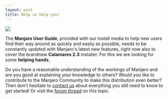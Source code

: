 ```yaml
---
layout: post
title: Help us help you!
---
```


<img src="http://manjaro.github.io/images/user-guide.jpg">

The **Manjaro User Guide**, provided with our install media to help new users find their way around as quickly and easily as possible, needs to be constantly updated with Manjaro's latest new features, right now also to cover the brandnew **Calamares 2.3** installer. For this we are looking for some **helping hands**.

Do you have a reasonable understanding of the workings of Manjaro and are you good at explaining your knowledge to others? Would you like to contribute to the Manjaro Community to make this distribution even better? Then don't hesitate to [contact us](mailto:support@manjaro.org) about everything you still need to know to get started! Or visit the [forum thread](https://forum.manjaro.org/t/beginners-guide-needs-an-update/) on this topic.